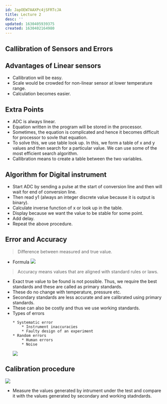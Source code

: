 ```yaml
---
id: JapOEW7AAXPc4jSFRTcJA
title: Lecture 2
desc: ''
updated: 1630405939375
created: 1630402164980
---
```



## Callibration of Sensors and Errors

## Advantages of Linear sensors

- Callibration will be easy.
- Scale would be crowded for non-linear sensor at lower temperature range.
- Calculation becomes easier.

## Extra Points

- ADC is always linear.
- Equation written in the program will be stored in the processor.
- Sometimes, the equation is complicated and hence it becomes difficult for processor to sovle that equation.
- To solve this, we use table look up. In this, we form a table of x and y values and then search for a particular value. We can use some of the most efficient search algorithm.
- Callibration means to create a table between the two variables.

## Algorithm for Digital instrument

- Start ADC by sending a pulse at the start of conversion line and then will wait for end of conversion line.
- Then read y1 (always an integer discrete value because it is output is binary).
- Calculate inverse function of x or look up in the table.
- Display because we want the value to be stable for some point.
- Add delay.
- Repeat the above procedure.

## Error and Accuracy

> Difference between measured and true value.

- Formula
  ![](/assets/images/2021-08-31-15-32-11.png)

> Accuracy means values that are aligned with standard rules or laws.

- Exact true value to be found is not possible. Thus, we require the best standards and these are called as primary standards.
- These do no change with temperature, pressure etc.
- Secondary standards are less accurate and are calibrated using primary standards.
- These can also be costly and thus we use working standards.
- Types of errors
  ```
  * Systematic error
      * Instrument inaccuracies
      * Faulty design of an experiment
  * Random errors
      * Human errors
      * Noise
  ```
  ![](/assets/images/2021-08-31-16-01-54.png)

## Calibration procedure

![](/assets/images/2021-08-31-15-37-26.png)

- Measure the values generated by intrument under the test and compare it with the values generated by secondary and working stadndards.

